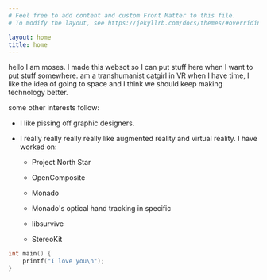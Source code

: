 ```yaml
---
# Feel free to add content and custom Front Matter to this file.
# To modify the layout, see https://jekyllrb.com/docs/themes/#overriding-theme-defaults

layout: home
title: home
---
```


hello I am moses. I made this websot so I can put stuff here when I want to put stuff somewhere. am a transhumanist catgirl in VR when I have time, I like the idea of going to space and I think we should keep making technology better.

some other interests follow:

* I like pissing off graphic designers.

* I really really really really like augmented reality and virtual reality. I have worked on:

    * Project North Star

    * OpenComposite

    * Monado

    * Monado's optical hand tracking in specific

    * libsurvive

    * StereoKit


```cpp
int main() {
    printf("I love you\n");
}
```
